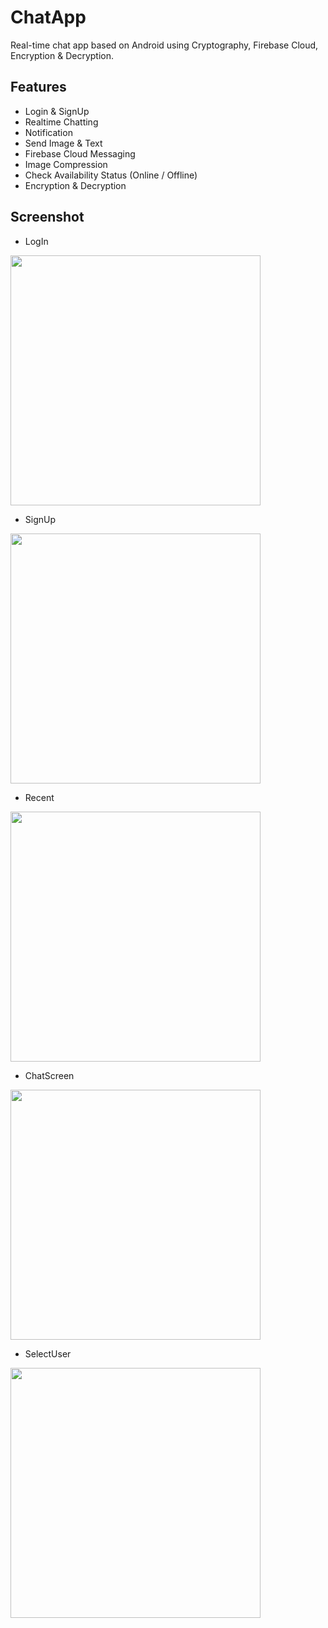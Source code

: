 
# ChatApp

Real-time chat app based on Android using Cryptography, Firebase Cloud, Encryption & Decryption.


## Features

- Login & SignUp
- Realtime Chatting
- Notification
- Send Image & Text
- Firebase Cloud Messaging
- Image Compression
- Check Availability Status (Online / Offline)
- Encryption & Decryption

## Screenshot

- LogIn
<img src="LogIn.jpg" width="400">

- SignUp
<img src="SignUp.jpg" width="400">

- Recent
<img src="Recent.jpg" width="400">

- ChatScreen
<img src="Chat.jpg" width="400">

- SelectUser
<img src="SelectUser.jpg" width="400">

